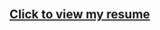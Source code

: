 ## [Click to view my resume](https://nbviewer.jupyter.org/github/LashaGoch/Resume/blob/main/CV_Lasha_Gochiashvili.pdf)
